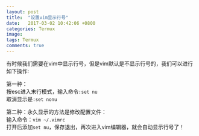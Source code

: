 ```yaml
---
layout: post
title:  "设置vim显示行号"
date:   2017-03-02 10:42:06 +0800
categories: Termux
image:
tags: Termux
comments: true
---
```

有时候我们需要在vim中显示行号，但是vim默认是不显示行号的，我们可以进行如下操作:   

第一种：   
按esc进入末行模式，输入命令`:set nu`   
取消显示是`:set nonu`   

第二种：永久显示的方法是修改配置文件：   
输入命令：`vim ~/.vimrc`   
打开后添加`set nu`，保存退出，再次进入vim编辑器，就会自动显示行号了！   

